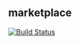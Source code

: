 ## marketplace

[![Build Status](https://travis-ci.org/untechs/marketplace.svg?branch=master)](https://travis-ci.org/untechs/marketplace)

